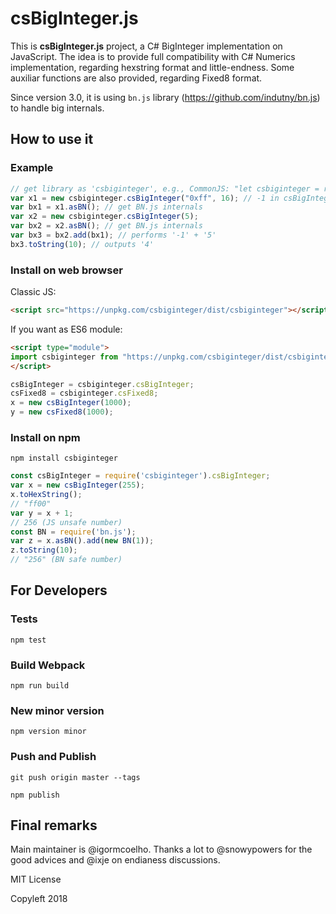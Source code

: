 # csBigInteger.js

This is **csBigInteger.js** project, a C# BigInteger implementation on JavaScript.
The idea is to provide full compatibility with C# Numerics implementation, regarding hexstring format and little-endness.
Some auxiliar functions are also provided, regarding Fixed8 format.

Since version 3.0, it is using `bn.js` library (https://github.com/indutny/bn.js) to handle big internals.

## How to use it

### Example
```js
// get library as 'csbiginteger', e.g., CommonJS: "let csbiginteger = require('csbiginteger')"
var x1 = new csbiginteger.csBigInteger("0xff", 16); // -1 in csBigInteger
var bx1 = x1.asBN(); // get BN.js internals
var x2 = new csbiginteger.csBigInteger(5);
var bx2 = x2.asBN(); // get BN.js internals
var bx3 = bx2.add(bx1); // performs '-1' + '5'
bx3.toString(10); // outputs '4'
```

### Install on web browser

Classic JS:
```html
<script src="https://unpkg.com/csbiginteger/dist/csbiginteger"></script>
```

If you want as ES6 module:
```html
<script type="module">
import csbiginteger from "https://unpkg.com/csbiginteger/dist/csbiginteger-es6";
</script>
```

```js
csBigInteger = csbiginteger.csBigInteger;
csFixed8 = csbiginteger.csFixed8;
x = new csBigInteger(1000);
y = new csFixed8(1000);
```

### Install on npm

`npm install csbiginteger`

```js
const csBigInteger = require('csbiginteger').csBigInteger;
var x = new csBigInteger(255);
x.toHexString();
// "ff00"
var y = x + 1;
// 256 (JS unsafe number)
const BN = require('bn.js');
var z = x.asBN().add(new BN(1));
z.toString(10);
// "256" (BN safe number)
```

## For Developers

### Tests

`npm test`

### Build Webpack

`npm run build`

### New minor version

`npm version minor`

### Push and Publish

`git push origin master --tags`

`npm publish`

## Final remarks


Main maintainer is @igormcoelho.  Thanks a lot to @snowypowers for the good advices and @ixje on endianess discussions.

MIT License

Copyleft 2018
